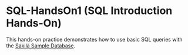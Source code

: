 # SQL-HandsOn1 (SQL Introduction Hands-On)

This hands-on practice demonstrates how to use basic SQL queries with the [Sakila Sample Database](https://dev.mysql.com/doc/sakila/en/).